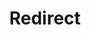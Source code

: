 ﻿---
layout: src/layouts/Redirect.astro
title: Redirect
redirect: https://octopus.com/docs/projects/steps/configuration-features/substitute-variables-in-templates
pubDate:  2023-01-01
navSearch: false
navSitemap: false
navMenu: false
---
